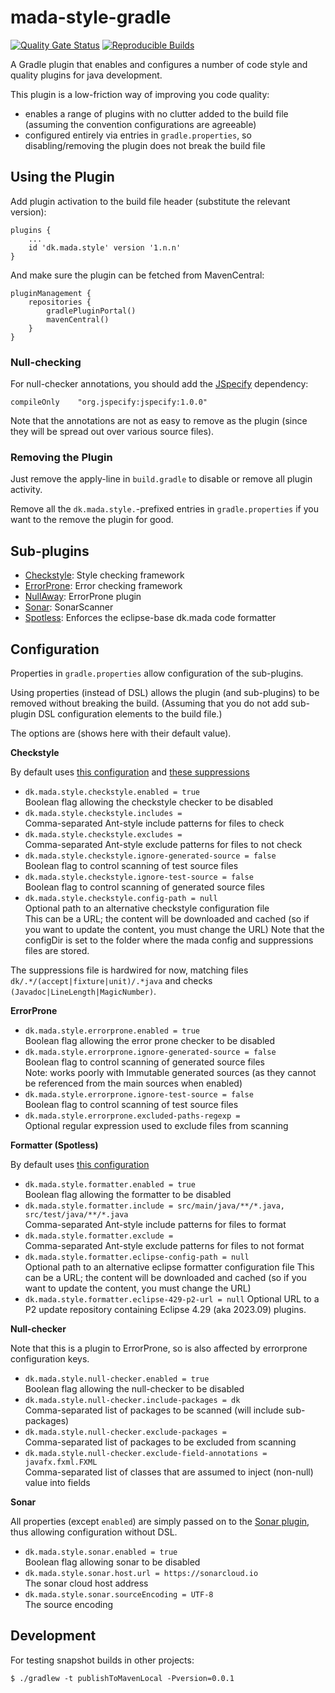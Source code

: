 # mada-style-gradle
[![Quality Gate Status](https://sonarcloud.io/api/project_badges/measure?project=jskov_mada-style-gradle&metric=alert_status)](https://sonarcloud.io/summary/new_code?id=jskov_mada-style-gradle)
[![Reproducible Builds](https://img.shields.io/endpoint?url=https://raw.githubusercontent.com/jvm-repo-rebuild/reproducible-central/master/content/dk/mada/style/mada-style-gradle/badge.json)](https://github.com/jvm-repo-rebuild/reproducible-central/blob/master/content/dk/mada/style/mada-style-gradle/README.md)

A Gradle plugin that enables and configures a number of code style and quality plugins for java development.

This plugin is a low-friction way of improving you code quality:

* enables a range of plugins with no clutter added to the build file (assuming the convention configurations are agreeable)
* configured entirely via entries in `gradle.properties`, so disabling/removing the plugin does not break the build file

## Using the Plugin

Add plugin activation to the build file header (substitute the relevant version):

    plugins {
        ...
        id 'dk.mada.style' version '1.n.n'
    }

And make sure the plugin can be fetched from MavenCentral:

    pluginManagement {
        repositories {
            gradlePluginPortal()
            mavenCentral()
        }
    }

### Null-checking

For null-checker annotations, you should add the [JSpecify](https://jspecify.dev/) dependency:

    compileOnly    "org.jspecify:jspecify:1.0.0"

Note that the annotations are not as easy to remove as the plugin (since they will be spread out over various source files).

### Removing the Plugin

Just remove the apply-line in `build.gradle` to disable or remove all plugin activity.

Remove all the `dk.mada.style.`-prefixed entries in `gradle.properties` if you want to the remove the plugin for good.


## Sub-plugins

* [Checkstyle](https://docs.gradle.org/current/userguide/checkstyle_plugin.html): Style checking framework
* [ErrorProne](https://plugins.gradle.org/plugin/net.ltgt.errorprone): Error checking framework
* [NullAway](https://github.com/uber/NullAway): ErrorProne plugin
* [Sonar](https://docs.sonarsource.com/sonarqube/latest/analyzing-source-code/scanners/sonarscanner-for-gradle/): SonarScanner
* [Spotless](https://plugins.gradle.org/plugin/com.diffplug.spotless): Enforces the eclipse-base dk.mada code formatter


## Configuration

Properties in `gradle.properties` allow configuration of the sub-plugins.

Using properties (instead of DSL) allows the plugin (and sub-plugins) to be removed without breaking the build.
(Assuming that you do not add sub-plugin DSL configuration elements to the build file.)

The options are (shows here with their default value).

**Checkstyle**

By default uses [this configuration](./src/main/resources/config/checkstyle/checkstyle-mada.xml) and [these suppressions](./src/main/resources/config/checkstyle/suppressions-mada.xml)

* `dk.mada.style.checkstyle.enabled = true`  
 Boolean flag allowing the checkstyle checker to be disabled
* `dk.mada.style.checkstyle.includes = `  
 Comma-separated Ant-style include patterns for files to check
* `dk.mada.style.checkstyle.excludes = `  
 Comma-separated Ant-style exclude patterns for files to not check
* `dk.mada.style.checkstyle.ignore-generated-source = false`  
 Boolean flag to control scanning of test source files
* `dk.mada.style.checkstyle.ignore-test-source = false`  
 Boolean flag to control scanning of generated source files
* `dk.mada.style.checkstyle.config-path = null`  
 Optional path to an alternative checkstyle configuration file  
 This can be a URL; the content will be downloaded and cached (so if you want to update the content, you must change the URL)
 Note that the configDir is set to the folder where the mada config and suppressions files are stored.

The suppressions file is hardwired for now, matching files `dk/.*/(accept|fixture|unit)/.*java` and checks `(Javadoc|LineLength|MagicNumber)`.

**ErrorProne**

* `dk.mada.style.errorprone.enabled = true`  
 Boolean flag allowing the error prone checker to be disabled
* `dk.mada.style.errorprone.ignore-generated-source = false`  
 Boolean flag to control scanning of generated source files  
 Note: works poorly with Immutable generated sources (as they cannot be referenced from the main sources when enabled)
* `dk.mada.style.errorprone.ignore-test-source = false`  
 Boolean flag to control scanning of test source files
* `dk.mada.style.errorprone.excluded-paths-regexp = `  
 Optional regular expression used to exclude files from scanning

**Formatter (Spotless)**

By default uses [this configuration](./src/main/resources/config/spotless/eclipse-formatter-mada.xml)

* `dk.mada.style.formatter.enabled = true`  
 Boolean flag allowing the formatter to be disabled
* `dk.mada.style.formatter.include = src/main/java/**/*.java, src/test/java/**/*.java`  
 Comma-separated Ant-style include patterns for files to format
* `dk.mada.style.formatter.exclude = `  
 Comma-separated Ant-style exclude patterns for files to not format
* `dk.mada.style.formatter.eclipse-config-path = null`  
 Optional path to an alternative eclipse formatter configuration file
 This can be a URL; the content will be downloaded and cached (so if you want to update the content, you must change the URL)
* `dk.mada.style.formatter.eclipse-429-p2-url = null`
 Optional URL to a P2 update repository containing Eclipse 4.29 (aka 2023.09) plugins.

**Null-checker**

Note that this is a plugin to ErrorProne, so is also affected by errorprone configuration keys.

* `dk.mada.style.null-checker.enabled = true`  
 Boolean flag allowing the null-checker to be disabled
* `dk.mada.style.null-checker.include-packages = dk`  
 Comma-separated list of packages to be scanned (will include sub-packages)
* `dk.mada.style.null-checker.exclude-packages = `  
 Comma-separated list of packages to be excluded from scanning
* `dk.mada.style.null-checker.exclude-field-annotations = javafx.fxml.FXML`  
 Comma-separated list of classes that are assumed to inject (non-null) value into fields


**Sonar**

All properties (except `enabled`) are simply passed on to the [Sonar plugin](https://docs.sonarsource.com/sonarqube/latest/analyzing-source-code/analysis-parameters/), thus allowing configuration without DSL.

* `dk.mada.style.sonar.enabled = true`  
 Boolean flag allowing sonar to be disabled
* `dk.mada.style.sonar.host.url = https://sonarcloud.io`  
 The sonar cloud host address
* `dk.mada.style.sonar.sourceEncoding = UTF-8`  
 The source encoding

## Development

For testing snapshot builds in other projects:

```console
$ ./gradlew -t publishToMavenLocal -Pversion=0.0.1
```
